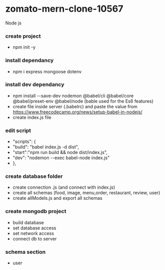 # zomato-mern-clone-10567
Node js
### create project
 - npm init -y
### install dependancy
 - npm i express mongoose dotenv
### install dev dependancy
 - npm install --save-dev nodemon @babel/cli @babel/core @babel/preset-env @babel/node  (bable used for the Es6 features)
 - create file inside server (.babelrc) and paste the value from https://www.freecodecamp.org/news/setup-babel-in-nodejs/
 - create index.js file
### edit script
 - "scripts": {
 -  "build": "babel index.js -d dist",
 -  "start":"npm run build && node dist/index.js",
 -  "dev": "nodemon --exec babel-node index.js"
 - },
### create database folder
 - create connection .js (and connect with index.js)
 - create all schemas (food, image, menu,order, restaurant, review, user)
 - create allModels.js and export all schemas
### create mongodb project
 - build database
 - set database access
 - set network access
 - connect db to server
### schema section
 - user
